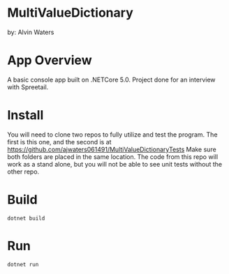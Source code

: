 # MultiValueDictionary
by: Alvin Waters

# App Overview

A basic console app built on .NETCore 5.0.
Project done for an interview with Spreetail.

# Install
You will need to clone two repos to fully utilize and test the program.
The first is this one, and the second is at https://github.com/ajwaters061491/MultiValueDictionaryTests
Make sure both folders are placed in the same location.
The code from this repo will work as a stand alone, but you will not be able to see unit tests without the other repo.


# Build

`dotnet build`

# Run

`dotnet run`


